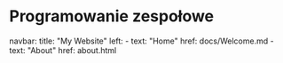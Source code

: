 # Programowanie zespołowe
navbar:
  title: "My Website"
  left:
    - text: "Home"
      href: docs/Welcome.md
    - text: "About"
      href: about.html
